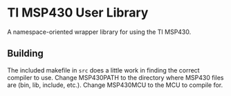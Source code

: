 TI MSP430 User Library
=====
A namespace-oriented wrapper library for using the TI MSP430.

Building
-----
The included makefile in `src` does a little work in finding the correct compiler to use.
Change MSP430PATH to the directory where MSP430 files are (bin, lib, include, etc.).
Change MSP430MCU to the MCU to compile for.
